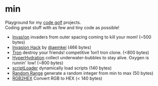 min
=========

Playground for my [code golf] projects.<br>
Coding great stuff with as few and tiny code as possible!

  - [Invas!on] invaders from outer spacing coming to kill your mom! (~500 bytes)
  - [Invasion Hack] by [@aemkei] (466 bytes)
  - [Tron] destroy your friends! competitive 1on1 tron clone. (<800 bytes)
  - [HyperHydration] collect underwater-bubbles to stay alive. Oxygen is runnin' low! (~800 bytes)
  - [scriptLoader] dynamically load scripts (140 bytes)
  - [Random Range] generate a random integer from min to max (50 bytes)
  - [RGB2HEX] Convert RGB to HEX (< 140 bytes)

[code golf]:http://en.wikipedia.org/wiki/Code_golf
[Invas!on]:http://rawgit.com/misantronic/min/master/invasion/invasion.html
[Invasion Hack]:http://jsbin.com/spaceinvader
[@aemkei]:http://twitter.com/aemkei
[HyperHydration]:http://rawgit.com/misantronic/min/master/hyperhydration/hyperhydration.html
[Random Range]:http://github.com/misantronic/min/tree/master/random_range
[RGB2HEX]:http://github.com/misantronic/min/tree/master/random_range
[Tron]:http://rawgit.com/misantronic/min/master/tron/tron.html
[scriptLoader]:http://github.com/misantronic/min/tree/master/scriptLoader